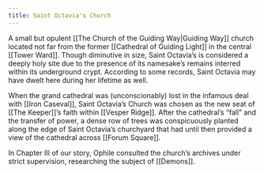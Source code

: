 ```yaml
---
title: Saint Octavia's Church
---
```


A small but opulent [[The Church of the Guiding Way|Guiding Way]] church located not far from the former [[Cathedral of Guiding Light]] in the central [[Tower Ward]]. Though diminutive in size, Saint Octavia’s is considered a deeply holy site due to the presence of its namesake’s remains interred within its underground crypt. According to some records, Saint Octavia may have dwelt here during her lifetime as well.

When the grand cathedral was (unconscionably) lost in the infamous deal with [[Iron Caseval]], Saint Octavia’s Church was chosen as the new seat of [[The Keeper]]’s faith within [[Vesper Ridge]]. After the cathedral’s “fall” and the transfer of power, a dense row of trees was conspicuously planted along the edge of Saint Octavia’s churchyard that had until then provided a view of the cathedral across [[Forum Square]].

In Chapter III of our story, Ophile consulted the church’s archives under strict supervision, researching the subject of [[Demons]].